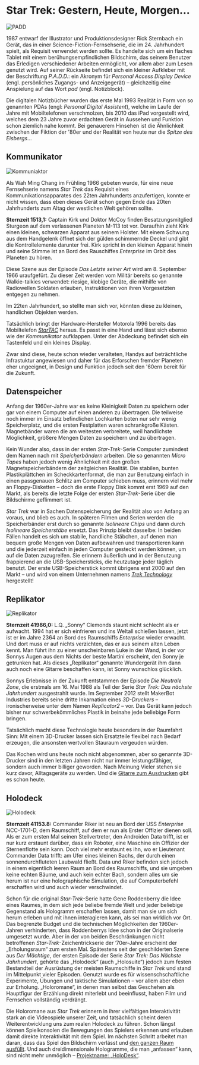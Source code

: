 Star Trek: Gestern, Heute, Morgen…
====================================

![PADD](res/padd.svg)

1987 entwarf der Illustrator und Produktionsdesigner Rick Sternbach ein Gerät,
das in einer Science-Fiction-Fernsehserie, die im 24. Jahrhundert spielt, als
Requisit verwendet werden sollte. Es handelte sich um ein flaches Tablet mit einem
berühungsempfindlichen Bildschirm, das seinem Benutzer das Erledigen
verschiedener Arbeiten ermöglicht, vor allem aber zum Lesen genutzt wird. Auf
seiner Rückseite befindet sich ein kleiner Aufkleber mit der Beschriftung
*P.A.D.D.*: ein Akronym für *Personal Access Display Device* (engl.
persönliches Zugangs- und Anzeigegerät) – gleichzeitig eine Anspielung auf das
Wort *pad* (engl. Notizblock).

Die digitalen Notizbücher wurden das erste Mal 1993 Realität in Form von so
genannten PDAs (engl: *Personal Digital Assistent*), welche im Laufe der Jahre mit
Mobiltelefonen verschmolzen, bis 2010 das iPad vorgestellt wird, welches dem 23 Jahre
zuvor erdachten Gerät in Aussehen und Funktion schon ziemlich nahe kommt. Bei
genauerem Hinsehen ist die Ähnlichkeit zwischen der Fiktion der '80er und der
Realität von heute nur die *Spitze des Eisbergs*…

Kommunikator
------------

![Kommuniaktor](res/communicator.svg)

Als Wah Ming Chang im Frühling 1966 gebeten wurde, für eine neue Fernsehserie
namens _Star Trek_ das Requisit eines Kommunikationsapparates des 22ten
Jahrhunderts anzufertigen, konnte er nicht wissen, dass eben dieses Gerät schon
gegen Ende das 20ten Jahrhunderts zum Altag der westlichen Welt gehören sollte.

__Sternzeit 1513,1:__ Captain Kirk und Doktor McCoy finden Besatzungsmitglied
Sturgeon auf dem verlassenen Planeten M-113 tot vor. Daraufhin zieht Kirk einen
kleinen, schwarzen Apparat aus seinem Holster. Mit einem Schwung aus dem
Handgelenk öffnet sich der gülden schimmernde Deckel und gibt die
Kontrollelemente darunter frei. Kirk spricht in den kleinen Apparat hinein und
seine Stimme ist an Bord des Rauschiffes *Enterprise* im Orbit des Planeten zu
hören.

Diese Szene aus der Episode _Das Letzte seiner Art_ wird am 8. September 1966
uraufgefürt. Zu dieser Zeit werden vom Militär bereits so genannte
Walkie-talkies verwendet: riesige, klobige Geräte, die mithilfe von Radiowellen
Soldaten erlauben, Instruktionen von ihren Vorgesetzten entgegen zu nehmen.

Im 22ten Jahrhundert, so stellte man sich vor, könnten diese zu kleinen,
handlichen Objekten werden.

Tatsächlich bringt der Hardware-Hersteller Motorola 1996 bereits das Mobiltelefon
_[StarTAC]_ heraus. Es passt in eine Hand und lässt sich ebenso wie der
_Kommunikator_ aufklappen. Unter der Abdeckung befindet sich ein Tastenfeld und
ein kleines Display.

Zwar sind diese, heute schon wieder veralteten, Handys auf beträchtliche
Infrastuktur angewiesen und daher für das Erforschen fremder Planeten eher
ungeeignet, in Design und Funktion jedoch seit den '60ern bereit für die Zukunft.

[StarTAC]: http://www.pcworld.com/article/123950/the_50_greatest_gadgets_of_the_past_50_years.html?page=2#item6

Datenspeicher
-------------

Anfang der 1960er-Jahre war es keine Kleinigkeit Daten zu speichern oder gar
von einem Computer auf einen anderen zu übertragen. Die teilweise noch immer im
Einsatz befindlichen Lochkarten boten nur sehr wenig Speicherplatz, und die
ersten Festplatten waren schrankgroße Kästen. Magnetbänder waren die am
weitesten verbreitete, weil handlichste Möglichkeit, größere Mengen Daten zu
speichern und zu übertragen.

Kein Wunder also, dass in der ersten _Star-Trek_-Serie Computer zumindest dem
Namen nach mit _Speicherbändern_ arbeiten. Die so genannten _Micro Tapes_ haben
jedoch wenig Ähnlichkeit mit den großen Magnetspeicherbändern der zeitgleichen
Realität. Die stabilen, bunten Plastikplättchen im Scheckkartenformat, die man
zur Benutzung einfach in einen passgenauen Schlitz am Computer schieben muss,
erinnern viel mehr an Floppy-Disketten – doch die erste Floppy Disk kommt erst
1969 auf den Markt, als bereits die letzte Folge der ersten _Star-Trek_-Serie
über die Bildschirme geflimmert ist.

_Star Trek_ war in Sachen Datenspeicherung der Realität also von Anfang an
voraus, und blieb es auch. In späteren Filmen und Serien werden die
Speicherbänder erst durch so genannte _Isolineare Chips_ und dann durch
_Isolineare Speicherstäbe_ ersetzt. Das Prinzip bleibt dasselbe: In beiden
Fällen handelt es sich um stabile, handliche Stäbchen, auf denen man bequem
große Mengen von Daten aufbewahren und transportieren kann und die jederzeit
einfach in jeden Computer gesteckt werden können, um auf die Daten zuzugreifen.
Sie erinnern äußerlich und in der Benutzung frappierend an die
USB-Speichersticks, die heutzutage jeder täglich benutzt. Der erste
USB-Speicherstick kommt übrigens erst 2000 auf den Markt – und wird von einem
Unternehmen namens _[Trek Technology]_ hergestellt!

[Trek Technology]: http://travel.cnn.com/singapore/shop/5-best-tech-inventions-singapore-rocked-our-world-423291

Replikator
----------

![Replikator](res/replicator2.svg)

__Sternzeit 41986,0:__ L.Q. „Sonny“ Clemonds staunt nicht schlecht als er
aufwacht. 1994 hat er sich einfrieren und ins Weltall schießen lassen, jetzt ist
er im Jahre 2364 an Bord des Raumschiffs *Enterprise* wieder erwacht. Und dort
muss er auf nichts verzichten, das er aus seinem alten Leben kennt. Man führt
ihn zu einer unscheinbaren Luke in der Wand, in der vor Sonnys Augen aus dem
Nichts der beste Martini erscheint, den Sonny je getrunken hat. Als dieses
„Replikator“ genannte Wundergerät ihm dann auch noch eine Gitarre beschaffen
kann, ist Sonny wunschlos glücklich.

Sonnys Erlebnisse in der Zukunft entstammen der Episode _Die Neutrale Zone_, die
erstmals am 16. Mai 1988 als Teil der Serie _Star Trek: Das nächste Jahrhundert_
 ausgestrahlt wurde. Im September 2012 stellt MakerBot Industries bereits seine
dritte Inkarnation eines *3D-Druckers* – ironischerweise unter dem Namen
*Replicator2* – vor. Das Gerät kann jedoch bisher nur schwerbekömmliches
Plastik in beinahe jede beliebige Form bringen.

Tatsächlich macht diese Technologie heute besonders in der Raumfahrt Sinn: Mit
einem 3D-Drucker lassen sich Ersatzteile flexibel nach Bedarf erzeugen, die
ansonsten wertvollen Stauraum vergeuden würden.

Das Kochen wird uns heute noch nicht abgenommen, aber so genannte 3D-Drucker
sind in den letzten Jahren nicht nur immer leistungsfähiger, sondern auch immer
billiger geworden. Nach Meinung Vieler stehen sie kurz davor, Alltagsgeräte zu
werden. Und die [Gitarre zum Ausdrucken] gibt es schon heute.

[Gitarre zum Ausdrucken]: http://createdigitalmusic.com/2012/10/six-3d-printed-musical-instruments-and-what-3d-printing-could-do-for-musicians/

Holodeck
--------

![Holodeck](res/holodeck5.svg "Simulated landscape by User:Tuxyso (Licence CC-BY-SA) http://commons.wikimedia.org/wiki/File:Ruhrtalbruecke-Sonnenuntergang.jpg")

__Sternzeit 41153.8:__ Commander Riker ist neu an Bord der USS _Enterprise_ NCC-1701-D, dem Raumschiff, auf dem er nun als Erster Offizier dienen soll. Als er zum ersten Mal seinen Stellvertreter, den Androiden Data trifft, ist er nur kurz erstaunt darüber, dass ein Roboter, eine Maschine ein Offizier der Sternenflotte sein kann. Doch viel mehr erstaunt es ihn, wo er Lieutenant Commander Data trifft: am Ufer eines kleinen Bachs, der durch einen sonnendurchfluteten Laubwald fließt. Data und Riker befinden sich jedoch in einem eigentlich leeren Raum an Bord des Raumschiffs, und sie umgeben keine echten Bäume, und auch kein echter Bach, sondern alles um sie herum ist nur eine holographische Simulation, die auf Computerbefehl erschaffen wird und auch wieder verschwindet.

Schon für die original _Star-Trek_-Serie hatte Gene Roddenberry die Idee eines Raumes, in dem sich jede beliebe fremde Welt und jeder beliebige Gegenstand als Hologramm erschaffen lassen, damit man sie um sich herum erleben und mit ihnen interagieren kann, als sei man wirklich vor Ort. Das begrenzte Budget und die technischen Möglichkeiten der 1960er-Jahren verhinderten, dass Roddenberrys Idee schon in der Originalserie umgesetzt wurde. Aber in der von beiden Beschränkungen nicht betroffenen _Star-Trek_-Zeichentrickserie der ’70er-Jahre erscheint der „Erholungsraum“ zum ersten Mal. Spätestens seit der geschilderten Szene aus _Der Mächtige_, der ersten Episode der Serie _Star Trek: Das Nächste Jahrhundert_, gehörte das „Holodeck“ (auch „Holosuite“) jedoch zum festen Bestandteil der Ausrüstung der meisten Raumschiffe in _Star Trek_ und stand im Mittelpunkt vieler Episoden. Genutzt wurde es für wissenschschaftliche Experimente, Übungen und taktische Simulationen – vor allem aber eben zur Erholung. „Holoromane“, in denen man selbst das Geschehen als Hauptfigur der Erzählung direkt miterlebt und beeinflusst, haben Film und Fernsehen vollständig verdrängt.

Die Holoromane aus _Star Trek_ erinnern in ihrer vielfältigen Interaktivität stark an die Videospiele unserer Zeit, und tatsächlich scheint deren Weiterentwicklung uns zum realen Holodeck zu führen. Schon längst können Spielkonsolen die Bewegungen des Spielers erkennen und erlauben damit direkte Interaktivität mit dem Spiel. Im nächsten Schritt arbeitet man daran, dass das Spiel den Bildschirm verlässt und [den ganzen Raum ausfüllt]. Und auch dreidimensionale Hologramme, die man „anfassen“ kann, sind nicht mehr unmöglich – [Projektname: „HoloDesk“].

[den ganzen Raum ausfüllt]: http://www.youtube.com/watch?v=sJ4hWa6y710
[Projektname: „HoloDesk“]: http://www.youtube.com/watch?v=JHL5tJ9ja_w